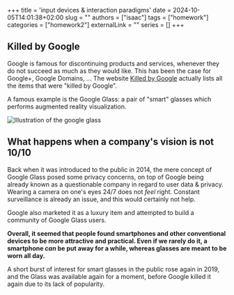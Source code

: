 +++
title = 'input devices & interaction paradigms'
date = 2024-10-05T14:01:38+02:00
slug = ""
authors = ["isaac"]
tags = ["homework"]
categories = ["homework2"]
externalLink = ""
series = []
+++

## Killed by Google

Google is famous for discontinuing products and services, whenever they do not succeed as much as they would like. This has been the case for Google+, Google Domains, ... The website [Killed by Google](https://killedbygoogle.com/) actually lists all the items that were "killed by Google".

A famous example is the Google Glass: a pair of "smart" glasses which performs augmented reality visualization. 

![Illustration of the google glass](/images/google-glass.jpg)

## What happens when a company's vision is not 10/10

Back when it was introduced to the public in 2014, the mere concept of Google Glass posed some privacy concerns, on top of Google being already known as a questionable company in regard to user data & privacy. Wearing a camera on one's eyes 24/7 does not _feel_ right. Constant surveillance is already an issue, and this would certainly not help. 

Google also marketed it as a luxury item and attempted to build a community of Google Glass users.

**Overall, it seemed that people found smartphones and other conventional devices to be more attractive and practical. Even if we rarely do it, a smartphone _can_ be put away for a while, whereas glasses are meant to be worn all day.**

A short burst of interest for smart glasses in the public rose again in 2019, and the Glass was available again for a moment, before Google killed it again due to its lack of popularity. 